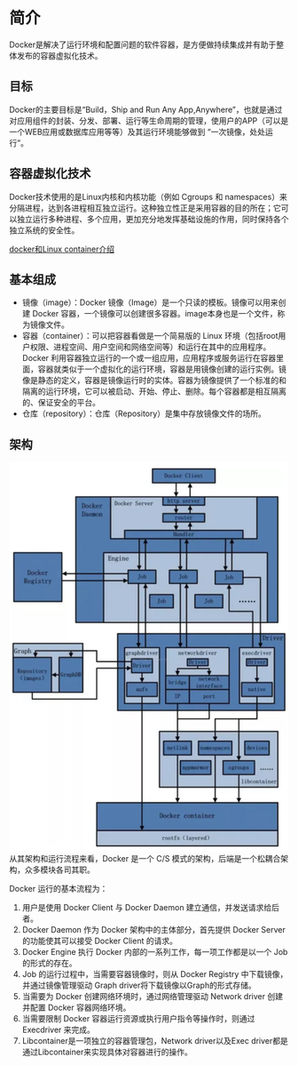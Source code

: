 # 简介
Docker是解决了运行环境和配置问题的软件容器，是方便做持续集成并有助于整体发布的容器虚拟化技术。

## 目标
Docker的主要目标是“Build，Ship and Run Any App,Anywhere”，也就是通过对应用组件的封装、分发、部署、运行等生命周期的管理，使用户的APP（可以是一个WEB应用或数据库应用等等）及其运行环境能够做到 “一次镜像，处处运行”。 

## 容器虚拟化技术
Docker技术使用的是Linux内核和内核功能（例如 Cgroups 和 namespaces）来分隔进程，达到各进程相互独立运行。这种独立性正是采用容器的目的所在；它可以独立运行多种进程、多个应用，更加充分地发挥基础设施的作用，同时保持各个独立系统的安全性。

[docker和Linux container介绍](https://www.redhat.com/zh/topics/containers/what-is-docker)

## 基本组成
* 镜像（image）：Docker 镜像（Image）是一个只读的模板。镜像可以用来创建 Docker 容器，一个镜像可以创建很多容器。image本身也是一个文件，称为镜像文件。
* 容器（container）：可以把容器看做是一个简易版的 Linux 环境（包括root用户权限、进程空间、用户空间和网络空间等）和运行在其中的应用程序。Docker 利用容器独立运行的一个或一组应用，应用程序或服务运行在容器里面，容器就类似于一个虚拟化的运行环境，容器是用镜像创建的运行实例。镜像是静态的定义，容器是镜像运行时的实体。容器为镜像提供了一个标准的和隔离的运行环境，它可以被启动、开始、停止、删除。每个容器都是相互隔离的、保证安全的平台。
* 仓库（repository）：仓库（Repository）是集中存放镜像文件的场所。

## 架构
![简介+20230216134528](https://raw.githubusercontent.com/loli0con/picgo/master/images/%E7%AE%80%E4%BB%8B%2B20230216134528.png%2B2023-02-16-13-45-29)
从其架构和运行流程来看，Docker 是一个 C/S 模式的架构，后端是一个松耦合架构，众多模块各司其职。

Docker 运行的基本流程为：
1. 用户是使用 Docker Client 与 Docker Daemon 建立通信，并发送请求给后者。
2. Docker Daemon 作为 Docker 架构中的主体部分，首先提供 Docker Server 的功能使其可以接受 Docker Client 的请求。
3. Docker Engine 执行 Docker 内部的一系列工作，每一项工作都是以一个 Job 的形式的存在。
4. Job 的运行过程中，当需要容器镜像时，则从 Docker Registry 中下载镜像，并通过镜像管理驱动 Graph driver将下载镜像以Graph的形式存储。
5. 当需要为 Docker 创建网络环境时，通过网络管理驱动 Network driver 创建并配置 Docker 容器网络环境。
6. 当需要限制 Docker 容器运行资源或执行用户指令等操作时，则通过 Execdriver 来完成。
7. Libcontainer是一项独立的容器管理包，Network driver以及Exec driver都是通过Libcontainer来实现具体对容器进行的操作。